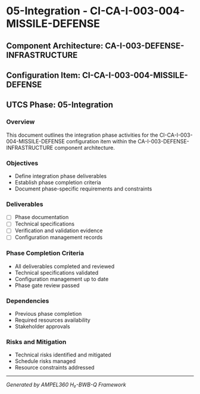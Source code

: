 # 05-Integration - CI-CA-I-003-004-MISSILE-DEFENSE

## Component Architecture: CA-I-003-DEFENSE-INFRASTRUCTURE
## Configuration Item: CI-CA-I-003-004-MISSILE-DEFENSE
## UTCS Phase: 05-Integration

### Overview
This document outlines the integration phase activities for the CI-CA-I-003-004-MISSILE-DEFENSE configuration item within the CA-I-003-DEFENSE-INFRASTRUCTURE component architecture.

### Objectives
- Define integration phase deliverables
- Establish phase completion criteria
- Document phase-specific requirements and constraints

### Deliverables
- [ ] Phase documentation
- [ ] Technical specifications
- [ ] Verification and validation evidence
- [ ] Configuration management records

### Phase Completion Criteria
- All deliverables completed and reviewed
- Technical specifications validated
- Configuration management up to date
- Phase gate review passed

### Dependencies
- Previous phase completion
- Required resources availability
- Stakeholder approvals

### Risks and Mitigation
- Technical risks identified and mitigated
- Schedule risks managed
- Resource constraints addressed

---
*Generated by AMPEL360 H₂-BWB-Q Framework*
